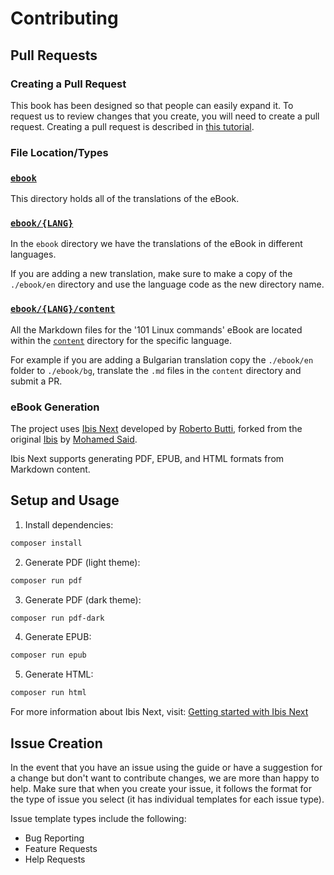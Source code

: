 # Contributing

## Pull Requests

### Creating a Pull Request

This book has been designed so that people can easily expand it.
To request us to review changes that you create, you will need to create a pull request.
Creating a pull request is described in
 [this tutorial](https://www.digitalocean.com/community/tutorials/how-to-create-a-pull-request-on-github).

### File Location/Types

### [`ebook`](./ebook)

This directory holds all of the translations of the eBook.

### [`ebook/{LANG}`](./ebook/{LANG})

In the `ebook` directory we have the translations of the eBook in different languages.

If you are adding a new translation, make sure to make a copy of the `./ebook/en` directory and use the language code as the new directory name.

### [`ebook/{LANG}/content`](./ebook/{LANG}/content)

All the Markdown files for the '101 Linux commands' eBook are located within the [`content`](./content) directory for the specific language.

For example if you are adding a Bulgarian translation copy the `./ebook/en` folder to `./ebook/bg`, translate the `.md` files in the `content` directory and submit a PR.

### eBook Generation

The project uses [Ibis Next](https://github.com/Hi-Folks/ibis-next) developed by [Roberto Butti](https://github.com/roberto-butti), forked from the original [Ibis](https://github.com/themsaid/ibis/) by [Mohamed Said](https://github.com/themsaid).

Ibis Next supports generating PDF, EPUB, and HTML formats from Markdown content.

## Setup and Usage

1. Install dependencies:
```bash
composer install
```

2. Generate PDF (light theme):
```bash
composer run pdf
```

3. Generate PDF (dark theme):
```bash
composer run pdf-dark
```

4. Generate EPUB:
```bash
composer run epub
```

5. Generate HTML:
```bash
composer run html
```

For more information about Ibis Next, visit: [Getting started with Ibis Next](https://github.com/Hi-Folks/ibis-next)

## Issue Creation

In the event that you have an issue using the guide or have a suggestion for a change but don't want to contribute changes,
 we are more than happy to help.
Make sure that when you create your issue, it follows the format for the type of issue you select
 (it has individual templates for each issue type).

Issue template types include the following:
 - Bug Reporting
 - Feature Requests
 - Help Requests

